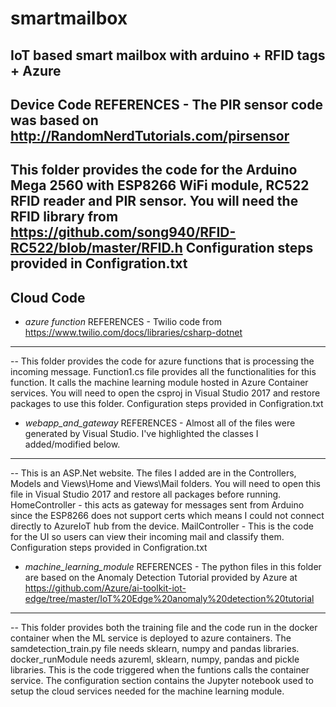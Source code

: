 # smartmailbox
IoT based smart mailbox with arduino + RFID tags + Azure
----------------------------
**Device Code**
REFERENCES - The PIR sensor code was based on  http://RandomNerdTutorials.com/pirsensor
------------------------
This folder provides the code for the Arduino Mega 2560 with ESP8266 WiFi module, RC522 RFID reader and PIR sensor.
You will need the RFID library from https://github.com/song940/RFID-RC522/blob/master/RFID.h
Configuration steps provided in Configration.txt
------------------------
**Cloud Code**
------------------------

- *azure function*
REFERENCES - Twilio code from https://www.twilio.com/docs/libraries/csharp-dotnet
----------------
-- This folder provides the code for azure functions that is processing the incoming message. Function1.cs file provides all the functionalities for this function. It calls the machine learning module hosted in
Azure Container services. You will need to open the csproj in Visual Studio 2017 and restore packages to use this folder.
Configuration steps provided in Configration.txt
- *webapp_and_gateway*
REFERENCES - Almost all of the files were generated by Visual Studio. I've highlighted the classes I added/modified below.
---------------------
-- This is an ASP.Net website. The files I added are in the Controllers, Models and Views\Home and Views\Mail folders. You will need to open
this file in Visual Studio 2017 and restore all packages before running.
HomeController - this acts as gateway for messages sent from Arduino since the ESP8266 does not support certs which means I could not connect
directly to AzureIoT hub from the device.
MailController - This is the code for the UI so users can view their incoming mail and classify them.
Configuration steps provided in Configration.txt
- *machine_learning_module*
REFERENCES - The python files in this folder are based on the Anomaly Detection Tutorial provided by Azure at https://github.com/Azure/ai-toolkit-iot-edge/tree/master/IoT%20Edge%20anomaly%20detection%20tutorial
-------------------
-- This folder provides both the training file and the code run in the docker container when the ML service is deployed to azure containers.
The samdetection_train.py file needs sklearn, numpy and pandas libraries.
docker_runModule needs azureml, sklearn, numpy, pandas and pickle libraries. This is the code triggered when the funtions calls the container service.
The configuration section contains the Jupyter notebook used to setup the cloud services needed for the machine learning module.
